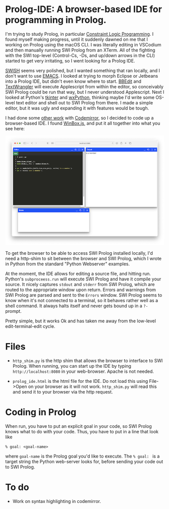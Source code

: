 # Prolog-IDE: A browser-based IDE for programming in Prolog.

I'm trying to study Prolog, in particular [Constraint Logic Programming](https://github.com/tbensky/Prolog-CLP). I found myself making progress, until it
suddenly dawned on me that I working on Prolog using the macOS CLI. I was literally editing in VSCodium and then manually running SWI Prolog from an XTerm. All of the fighting with the SWI top-level (Control-Cs, -Ds, and up/down arrows in the CLI) started to get very irritating, so I went looking for a Prolog IDE. 

[SWISH](https://swish.swi-prolog.org) seems very polished, but I wanted something that ran locally, and I don't want to use [EMACS](https://www.metalevel.at/ediprolog/). I looked at trying to morph Eclipse or Jetbeans into a Prolog IDE, but didn't even know where to start.  [BBEdit](https://barebones.com) and [TextWrangler](https://barebones.com) will execute Applescript from within the editor, so conceivably SWI Prolog could be run that way, but I never understood Applescript. Next I looked at Python's [tkinter](https://docs.python.org/3/library/tkinter.html) and [wxPython](https://wxpython.org), thinking maybe I'd write some OS-level text editor and shell out to SWI Prolog from there.  I made a simple editor, but it was ugly and expanding it with features would be tough.

I had done some [other work](https://physgl.csm.calpoly.edu) with [Codemirror](https://codemirror.net), so I decided to code up a browser-based IDE.  I found
[WinBox.js](https://nextapps-de.github.io/winbox/), and put it all together into what you see here:

![Sample of Prolog, showing editor, output, and error windows](https://github.com/tbensky/Prolog-IDE/blob/main/sample.png)

To get the browser to be able to access SWI Prolog installed locally, I'd need a http-shim to sit between the browser and SWI Prolog, which I wrote in Python from the standard "Python Webserver" examples.


At the moment, the IDE allows for editing a source file, and hitting run. Python's `subproceess.run` will execute SWI Prolog and have it compile your source.  It nicely captures `stdout` and `stderr` from SWI Prolog, which are routed to the appropriate window upon return. Errors and warnings from SWI Prolog are parsed and sent to the `Errors` window.  SWI Prolog seems to know when it's not connected to a terminal, so it  behaves rather well as a shell command.  It always halts itself and never gets bound up in a `?-` prompt.

Pretty simple, but it works Ok and has taken me away from the low-level edit-terminal-edit cycle.

# Files

* `http_shim.py` is the http shim that allows the browser to interface to SWI Prolog.  When running, you can start up the IDE by typing `http://localhost:8080` in your web-browser. Apache is not needed.

* `prolog_ide.html` is the html file for the IDE. Do not load this using File->Open on your browser as it will not work. `http_shim.py` will read this and send it to your browser via the http request.

# Coding in Prolog

When run, you have to put an explicit goal in your code, so SWI Prolog knows what to do with your code.  Thus, you have to put in a line that look like

```
% goal: <goal-name>
```

where ``goal-name`` is the Prolog goal you'd like to execute. The `% goal: ` is a target string the Python web-server looks for, before sending your code out to SWI Prolog.


# To do

* Work on syntax highlighting in codemirror.